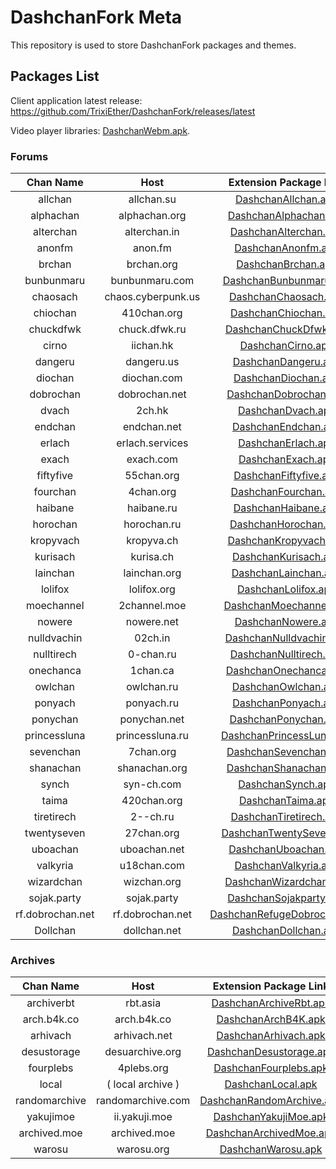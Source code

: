 # DashchanFork Meta

This repository is used to store DashchanFork packages and themes.

## Packages List

Client application latest release: https://github.com/TrixiEther/DashchanFork/releases/latest

Video player libraries: [DashchanWebm.apk](https://github.com/TrixiEther/Dashchan-Meta/raw/master/update/package/DashchanWebm.apk).

### Forums

| Chan Name       | Host                 | Extension Package Link                                                                                                                  |
| :-------------: | :------------------: | :-------------------------------------------------------------------------------------------------------------------------------------: |
| allchan         | allchan.su           | [DashchanAllchan.apk](https://github.com/TrixiEther/Dashchan-Meta/raw/master/update/package/DashchanAllchan.apk)                         |
| alphachan       | alphachan.org        | [DashchanAlphachan.apk](https://github.com/TrixiEther/Dashchan-Meta/raw/master/update/package/DashchanAlphachan.apk)                     |
| alterchan       | alterchan.in         | [DashchanAlterchan.apk](https://github.com/TrixiEther/Dashchan-Meta/raw/master/update/package/DashchanAlterchan.apk)                     |
| anonfm          | anon.fm              | [DashchanAnonfm.apk](https://github.com/TrixiEther/Dashchan-Meta/raw/master/update/package/DashchanAnonfm.apk)                           |
| brchan          | brchan.org           | [DashchanBrchan.apk](https://github.com/TrixiEther/Dashchan-Meta/raw/master/update/package/DashchanBrchan.apk)                           |
| bunbunmaru      | bunbunmaru.com       | [DashchanBunbunmaru.apk](https://github.com/TrixiEther/Dashchan-Meta/raw/master/update/package/DashchanBunbunmaru.apk)                   |
| chaosach        | chaos.cyberpunk.us   | [DashchanChaosach.apk](https://github.com/TrixiEther/Dashchan-Meta/raw/master/update/package/DashchanChaosach.apk)                       |
| chiochan        | 410chan.org          | [DashchanChiochan.apk](https://github.com/TrixiEther/Dashchan-Meta/raw/master/update/package/DashchanChiochan.apk)                       |
| chuckdfwk       | chuck.dfwk.ru        | [DashchanChuckDfwk.apk](https://github.com/TrixiEther/Dashchan-Meta/raw/master/update/package/DashchanChuckDfwk.apk)                     |
| cirno           | iichan.hk            | [DashchanCirno.apk](https://github.com/TrixiEther/Dashchan-Meta/raw/master/update/package/DashchanCirno.apk)                             |
| dangeru         | dangeru.us           | [DashchanDangeru.apk](https://github.com/TrixiEther/Dashchan-Meta/raw/master/update/package/DashchanDangeru.apk)                         |
| diochan         | diochan.com          | [DashchanDiochan.apk](https://github.com/TrixiEther/Dashchan-Meta/raw/master/update/package/DashchanDiochan.apk)                         |
| dobrochan       | dobrochan.net        | [DashchanDobrochan.apk](https://github.com/TrixiEther/Dashchan-Meta/raw/master/update/package/DashchanDobrochan.apk)                     |
| dvach           | 2ch.hk               | [DashchanDvach.apk](https://github.com/TrixiEther/Dashchan-Meta/raw/master/update/package/DashchanDvach.apk)                             |
| endchan         | endchan.net          | [DashchanEndchan.apk](https://github.com/TrixiEther/Dashchan-Meta/raw/master/update/package/DashchanEndchan.apk)                         |
| erlach          | erlach.services      | [DashchanErlach.apk](https://github.com/TrixiEther/Dashchan-Meta/raw/master/update/package/DashchanErlach.apk)                           |
| exach           | exach.com            | [DashchanExach.apk](https://github.com/TrixiEther/Dashchan-Meta/raw/master/update/package/DashchanExach.apk)                             |
| fiftyfive       | 55chan.org           | [DashchanFiftyfive.apk](https://github.com/TrixiEther/Dashchan-Meta/raw/master/update/package/DashchanFiftyfive.apk)                     |
| fourchan        | 4chan.org            | [DashchanFourchan.apk](https://github.com/TrixiEther/Dashchan-Meta/raw/master/update/package/DashchanFourchan.apk)                       |
| haibane         | haibane.ru           | [DashchanHaibane.apk](https://github.com/TrixiEther/Dashchan-Meta/raw/master/update/package/DashchanHaibane.apk)                         |
| horochan        | horochan.ru          | [DashchanHorochan.apk](https://github.com/TrixiEther/Dashchan-Meta/raw/master/update/package/DashchanHorochan.apk)                       |
| kropyvach       | kropyva.ch           | [DashchanKropyvach.apk](https://github.com/TrixiEther/Dashchan-Meta/raw/master/update/package/DashchanKropyvach.apk)                     |
| kurisach        | kurisa.ch            | [DashchanKurisach.apk](https://github.com/TrixiEther/Dashchan-Meta/raw/master/update/package/DashchanKurisach.apk)                       |
| lainchan        | lainchan.org         | [DashchanLainchan.apk](https://github.com/TrixiEther/Dashchan-Meta/raw/master/update/package/DashchanLainchan.apk)                       |
| lolifox         | lolifox.org          | [DashchanLolifox.apk](https://github.com/TrixiEther/Dashchan-Meta/raw/master/update/package/DashchanLolifox.apk)                         |
| moechannel      | 2channel.moe         | [DashchanMoechannel.apk](https://github.com/TrixiEther/Dashchan-Meta/raw/master/update/package/DashchanMoechannel.apk)                   |
| nowere          | nowere.net           | [DashchanNowere.apk](https://github.com/TrixiEther/Dashchan-Meta/raw/master/update/package/DashchanNowere.apk)                           |
| nulldvachin     | 02ch.in              | [DashchanNulldvachin.apk](https://github.com/TrixiEther/Dashchan-Meta/raw/master/update/package/DashchanNulldvachin.apk)                 |
| nulltirech      | 0-chan.ru            | [DashchanNulltirech.apk](https://github.com/TrixiEther/Dashchan-Meta/raw/master/update/package/DashchanNulltirech.apk)                   |
| onechanca       | 1chan.ca             | [DashchanOnechanca.apk](https://github.com/TrixiEther/Dashchan-Meta/raw/master/update/package/DashchanOnechanca.apk)                     |
| owlchan         | owlchan.ru           | [DashchanOwlchan.apk](https://github.com/TrixiEther/Dashchan-Meta/raw/master/update/package/DashchanOwlchan.apk)                         |
| ponyach         | ponyach.ru           | [DashchanPonyach.apk](https://github.com/TrixiEther/Dashchan-Meta/raw/master/update/package/DashchanPonyach.apk)                         |
| ponychan        | ponychan.net         | [DashchanPonychan.apk](https://github.com/TrixiEther/Dashchan-Meta/raw/master/update/package/DashchanPonychan.apk)                       |
| princessluna    | princessluna.ru      | [DashchanPrincessLuna.apk](https://github.com/TrixiEther/Dashchan-Meta/raw/master/update/package/DashchanPrincessLuna.apk)               |
| sevenchan       | 7chan.org            | [DashchanSevenchan.apk](https://github.com/TrixiEther/Dashchan-Meta/raw/master/update/package/DashchanSevenchan.apk)                     |
| shanachan       | shanachan.org        | [DashchanShanachan.apk](https://github.com/TrixiEther/Dashchan-Meta/raw/master/update/package/DashchanShanachan.apk)                     |
| synch           | syn-ch.com           | [DashchanSynch.apk](https://github.com/TrixiEther/Dashchan-Meta/raw/master/update/package/DashchanSynch.apk)                             |
| taima           | 420chan.org          | [DashchanTaima.apk](https://github.com/TrixiEther/Dashchan-Meta/raw/master/update/package/DashchanTaima.apk)                             |
| tiretirech      | 2--ch.ru             | [DashchanTiretirech.apk](https://github.com/TrixiEther/Dashchan-Meta/raw/master/update/package/DashchanTiretirech.apk)                   |
| twentyseven     | 27chan.org           | [DashchanTwentySeven.apk](https://github.com/TrixiEther/Dashchan-Meta/raw/master/update/package/DashchanTwentySeven.apk)                 |
| uboachan        | uboachan.net         | [DashchanUboachan.apk](https://github.com/TrixiEther/Dashchan-Meta/raw/master/update/package/DashchanUboachan.apk)                       |
| valkyria        | u18chan.com          | [DashchanValkyria.apk](https://github.com/TrixiEther/Dashchan-Meta/raw/master/update/package/DashchanValkyria.apk)                       |
| wizardchan      | wizchan.org          | [DashchanWizardchan.apk](https://github.com/TrixiEther/Dashchan-Meta/raw/master/update/package/DashchanWizardchan.apk)                   |
| sojak.party     | sojak.party          | [DashchanSojakparty.apk](https://github.com/TrixiEther/Dashchan-Meta/raw/master/update/package/DashchanSojakparty.apk)                   |
| rf.dobrochan.net| rf.dobrochan.net     | [DashchanRefugeDobrochan.apk](https://github.com/TrixiEther/Dashchan-Meta/raw/master/update/package/DashchanRefugeDobrochan.apk)         |
| Dollchan        | dollchan.net         | [DashchanDollchan.apk](https://github.com/TrixiEther/Dashchan-Meta/blob/master/update/package/DashchanDollchan.apk)                      |

### Archives

| Chan Name       | Host                 | Extension Package Link                                                                                                                  |
| :-------------: | :------------------: | :-------------------------------------------------------------------------------------------------------------------------------------: |
| archiverbt      | rbt.asia             | [DashchanArchiveRbt.apk](https://github.com/TrixiEther/Dashchan-Meta/raw/master/update/package/DashchanArchiveRbt.apk)                   |
| arch.b4k.co     | arch.b4k.co          | [DashchanArchB4K.apk](https://github.com/TrixiEther/Dashchan-Meta/raw/master/update/package/DashchanArchB4K.apk)                         |
| arhivach        | arhivach.net         | [DashchanArhivach.apk](https://github.com/TrixiEther/Dashchan-Meta/raw/master/update/package/DashchanArhivach.apk)                       |
| desustorage     | desuarchive.org      | [DashchanDesustorage.apk](https://github.com/TrixiEther/Dashchan-Meta/raw/master/update/package/DashchanDesustorage.apk)                 |
| fourplebs       | 4plebs.org           | [DashchanFourplebs.apk](https://github.com/TrixiEther/Dashchan-Meta/raw/master/update/package/DashchanFourplebs.apk)                     |
| local           | ( local archive )    | [DashchanLocal.apk](https://github.com/TrixiEther/Dashchan-Meta/raw/master/update/package/DashchanLocal.apk)                             |
| randomarchive   | randomarchive.com    | [DashchanRandomArchive.apk](https://github.com/TrixiEther/Dashchan-Meta/raw/master/update/package/DashchanRandomArchive.apk)             |
| yakujimoe       | ii.yakuji.moe        | [DashchanYakujiMoe.apk](https://github.com/TrixiEther/Dashchan-Meta/raw/master/update/package/DashchanYakujiMoe.apk)                     |
| archived.moe    | archived.moe         | [DashchanArchivedMoe.apk](https://github.com/TrixiEther/Dashchan-Meta/raw/master/update/package/DashchanArchivedMoe.apk)         
| warosu          | warosu.org           | [DashchanWarosu.apk](https://github.com/TrixiEther/Dashchan-Meta/raw/master/update/package/DashchanWarosu.apk)  

